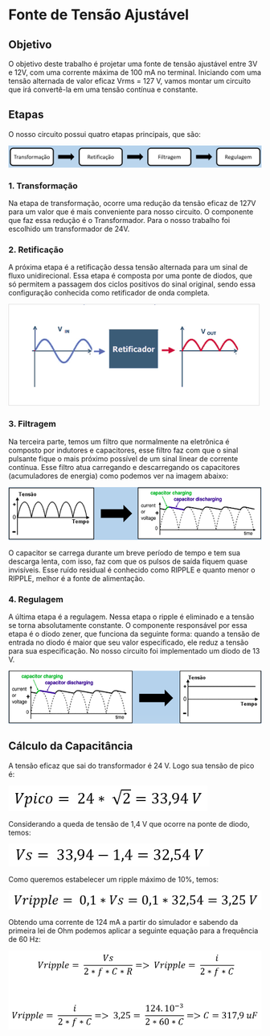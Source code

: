 # Fonte de Tensão Ajustável
## Objetivo
O objetivo deste trabalho é projetar uma fonte de tensão ajustável entre 3V e 12V, com uma corrente máxima de 100 mA no terminal. Iniciando com uma tensão alternada de valor eficaz Vrms = 127 V, vamos montar um circuito que irá convertê-la em uma tensão contínua e constante.
## Etapas
O nosso circuito possui quatro etapas principais, que são:

![alt text](https://github.com/yurifernandes96/Eletronica-USP/blob/main/Fonte%20de%20Tensao%20Ajustavel/images/etapas.png "Etapas")

### 1. Transformação
Na etapa de transformação, ocorre uma redução da tensão eficaz de 127V para um valor que é mais conveniente para nosso circuito. O componente que faz essa redução é o Transformador. Para o nosso trabalho foi escolhido um transformador de 24V.
### 2. Retificação
A próxima etapa é a retificação dessa tensão alternada para um sinal de fluxo unidirecional. Essa etapa é composta por uma ponte de diodos, que só permitem a passagem dos ciclos positivos do sinal original, sendo essa configuração conhecida como retificador de onda completa.

![alt text](https://github.com/yurifernandes96/Eletronica-USP/blob/main/Fonte%20de%20Tensao%20Ajustavel/images/Tipos-de-retificadores.png "Retificacao")
### 3. Filtragem
Na terceira parte, temos um filtro que normalmente na eletrônica é composto por indutores e capacitores, esse filtro faz com que o sinal pulsante fique o mais próximo possível de um sinal linear de corrente contínua. Esse filtro atua carregando e descarregando os capacitores (acumuladores de energia) como podemos ver na imagem abaixo:

![alt text](https://github.com/yurifernandes96/Eletronica-USP/blob/main/Fonte%20de%20Tensao%20Ajustavel/images/filtragem.PNG "Filtragem")

O capacitor se carrega durante um breve período de tempo e tem sua descarga lenta, com isso, faz com que os pulsos de saída fiquem quase invisíveis. Esse ruído residual é conhecido como RIPPLE e quanto menor o RIPPLE, melhor é a fonte de alimentação.

### 4. Regulagem

A última etapa é a regulagem. Nessa etapa o ripple é eliminado e a tensão se torna absolutamente constante. O componente responsável por essa etapa é o diodo zener, que funciona da seguinte forma: quando a tensão de entrada no diodo é maior que seu valor especificado, ele reduz a tensão para sua especificação. No nosso circuito foi implementado um diodo de 13 V.

![alt text](https://github.com/yurifernandes96/Eletronica-USP/blob/main/Fonte%20de%20Tensao%20Ajustavel/images/regulagem.PNG "Regulagem")

## Cálculo da Capacitância

A tensão eficaz que sai do transformador é 24 V. Logo sua tensão de pico é:

![alt text](https://github.com/yurifernandes96/Eletronica-USP/blob/main/Fonte%20de%20Tensao%20Ajustavel/equacoes/eq1.PNG "Equacao1")

Considerando a queda de tensão de 1,4 V que ocorre na ponte de diodo, temos:

![alt text](https://github.com/yurifernandes96/Eletronica-USP/blob/main/Fonte%20de%20Tensao%20Ajustavel/equacoes/eq2.PNG "Equacao2")

Como queremos estabelecer um ripple máximo de 10%, temos:

![alt text](https://github.com/yurifernandes96/Eletronica-USP/blob/main/Fonte%20de%20Tensao%20Ajustavel/equacoes/eq3.PNG "Equacao3")

Obtendo uma corrente de 124 mA a partir do simulador e sabendo da primeira lei de Ohm podemos aplicar a seguinte equação para a frequência de 60 Hz:

![alt text](https://github.com/yurifernandes96/Eletronica-USP/blob/main/Fonte%20de%20Tensao%20Ajustavel/equacoes/eq4.PNG "Equacao4")
